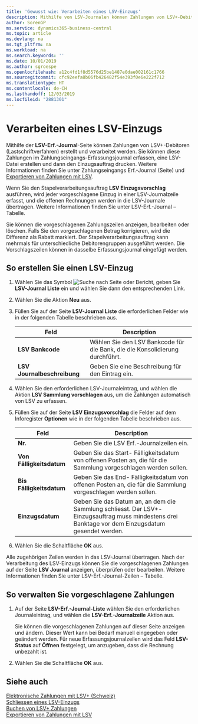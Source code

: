 ```yaml
---
title: 'Gewusst wie: Verarbeiten eines LSV-Einzugs'
description: Mithilfe von LSV-Journalen können Zahlungen von LSV+-Debitoren (Lastschriftverfahren) erstellt und verarbeitet werden. Sie können diese Zahlungen im Zahlungseingangs-Erfassungsjournal erfassen, eine LSV-Datei erstellen und dann den Einzugsauftrag drucken.
author: SorenGP
ms.service: dynamics365-business-central
ms.topic: article
ms.devlang: na
ms.tgt_pltfrm: na
ms.workload: na
ms.search.keywords: ''
ms.date: 10/01/2019
ms.author: sgroespe
ms.openlocfilehash: a12c4fd1f8d5576d25be1487e0dae002161c1766
ms.sourcegitcommit: cfc92eefa8b06fb426482f54e393f0e6e222f712
ms.translationtype: HT
ms.contentlocale: de-CH
ms.lasthandoff: 12/03/2019
ms.locfileid: "2881301"
---
```

# <a name="process-an-lsv-collection"></a>Verarbeiten eines LSV-Einzugs
Mithilfe der **LSV-Erf.-Journal**-Seite können Zahlungen von LSV+-Debitoren (Lastschriftverfahren) erstellt und verarbeitet werden. Sie können diese Zahlungen im Zahlungseingangs-Erfassungsjournal erfassen, eine LSV-Datei erstellen und dann den Einzugsauftrag drucken. Weitere Informationen finden Sie unter Zahlungseingangs Erf.-Journal (Seite) und [Exportieren von Zahlungen mit LSV](how-to-export-payments-using-lsv.md).  

Wenn Sie den Stapelverarbeitungsauftrag **LSV Einzugsvorschlag** ausführen, wird jeder vorgeschlagene Einzug in einer LSV-Journalzeile erfasst, und die offenen Rechnungen werden in die LSV-Journale übertragen. Weitere Informationen finden Sie unter LSV-Erf.-Journal – Tabelle.  

Sie können die vorgeschlagenen Zahlungszeilen anzeigen, bearbeiten oder löschen. Falls Sie den vorgeschlagenen Betrag korrigieren, wird die Differenz als Rabatt markiert. Der Stapelverarbeitungsauftrag kann mehrmals für unterschiedliche Debitorengruppen ausgeführt werden. Die Vorschlagszeilen können in dasselbe Erfassungsjournal eingefügt werden.  

## <a name="to-create-an-lsv-collection"></a>So erstellen Sie einen LSV-Einzug  

1.  Wählen Sie das Symbol ![Suche nach Seite oder Bericht](../../media/ui-search/search_small.png "Suche nach Seiten- oder Berichtssymbolen"), geben Sie **LSV-Journal Liste** ein und wählen Sie dann den entsprechenden Link.  
2.  Wählen Sie die Aktion **Neu** aus.  
3.  Füllen Sie auf der Seite **LSV-Journal Liste** die erforderlichen Felder wie in der folgenden Tabelle beschrieben aus.  

    |Feld|Description|  
    |---------------------------------|---------------------------------------|  
    |**LSV Bankcode**|Wählen Sie den LSV Bankcode für die Bank, die die Konsolidierung durchführt.|  
    |**LSV Journalbeschreibung**|Geben Sie eine Beschreibung für den Eintrag ein.|

4.  Wählen Sie den erforderlichen LSV-Journaleintrag, und wählen die Aktion **LSV Sammlung vorschlagen** aus, um die Zahlungen automatisch von LSV zu erfassen.  
5.  Füllen Sie auf der Seite **LSV Einzugsvorschlag** die Felder auf dem Inforegister **Optionen** wie in der folgenden Tabelle beschrieben aus.  

    |Feld|Description|  
    |---------------------------------|---------------------------------------|  
    |**Nr.**|Geben Sie die LSV Erf.-Journalzeilen ein.|  
    |**Von Fälligkeitsdatum**|Geben Sie das Start- Fälligkeitsdatum von offenen Posten an, die für die Sammlung vorgeschlagen werden sollen.|  
    |**Bis Fälligkeitsdatum**|Geben Sie das End- Fälligkeitsdatum von offenen Posten an, die für die Sammlung vorgeschlagen werden sollen.|  
    |**Einzugsdatum**|Geben Sie das Datum an, an dem die Sammlung schliesst. Der LSV+-Einzugsauftrag muss mindestens drei Banktage vor dem Einzugsdatum gesendet werden.|  

6.  Wählen Sie die Schaltfläche **OK** aus.  

Alle zugehörigen Zeilen werden in das LSV-Journal übertragen. Nach der Verarbeitung des LSV-Einzugs können Sie die vorgeschlagenen Zahlungen auf der Seite **LSV Journal** anzeigen, überprüfen oder bearbeiten. Weitere Informationen finden Sie unter LSV-Erf.-Journal-Zeilen – Tabelle.  

## <a name="to-manage-suggested-payments"></a>So verwalten Sie vorgeschlagene Zahlungen  

1.  Auf der Seite **LSV-Erf.-Journal-Liste** wählen Sie den erforderlichen Journaleintrag, und wählen die **LSV-Erf.-Journalzeile** Aktion aus.  

    Sie können die vorgeschlagenen Zahlungen auf dieser Seite anzeigen und ändern. Dieser Wert kann bei Bedarf manuell eingegeben oder geändert werden. Für neue Erfassungsjournalzeilen wird das Feld **LSV-Status** auf **Öffnen** festgelegt, um anzugeben, dass die Rechnung unbezahlt ist.  

3.  Wählen Sie die Schaltfläche **OK** aus.  

## <a name="see-also"></a>Siehe auch  
 [Elektronische Zahlungen mit LSV+ (Schweiz)](swiss-electronic-payments-using-lsv-.md)   
 [Schliessen eines LSV-Einzugs](how-to-close-an-lsv-collection.md)   
 [Buchen von LSV+ Zahlungen](how-to-post-lsv-payments.md)   
 [Exportieren von Zahlungen mit LSV](how-to-export-payments-using-lsv.md)
